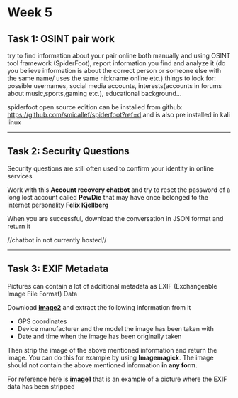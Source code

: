 # **Week 5** 

## **Task 1:** OSINT pair work

try to find information about your pair online both manually and using OSINT tool framework (SpiderFoot), report information you find and analyze it (do you believe information is about the correct person or someone else with the same name/ uses the same nickname online etc.)
things to look for: possible usernames, social media accounts, interests(accounts in forums about music,sports,gaming etc.), educational background…

spiderfoot open source edition can be installed from github: https://github.com/smicallef/spiderfoot?ref=d
and is also pre installed in kali linux

---

## **Task 2:** Security Questions

Security questions are still often used to confirm your identity in online services

Work with this **Account recovery chatbot** and try to reset the password of a long lost account called **PewDie** that may have once belonged to the internet personality **Felix Kjellberg**

When you are successful, download the conversation in JSON format and return it

//chatbot in not currently hosted//

---

## **Task 3:** EXIF Metadata

Pictures can contain a lot of additional metadata as EXIF (Exchangeable Image File Format) Data

Download **[image2](https://github.com/ouspg/PrivacyAndSocialEngineering/blob/main/Week5_Topic/images/image2.jpg?raw=true)** and extract the following information from it
- GPS coordinates
- Device manufacturer and the model the image has been taken with
- Date and time when the image has been originally taken

Then strip the image of the above mentioned information and return the image. You can do this for example by using **Imagemagick**. The image should not contain the above mentioned information **in any form**.

For reference here is **[image1](https://github.com/ouspg/PrivacyAndSocialEngineering/blob/main/Week5_Topic/images/image1.jpg?raw=true)** that is an example of a picture where the EXIF data has been stripped
